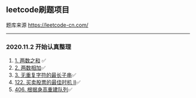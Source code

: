 ## leetcode刷题项目
题库来源 https://leetcode-cn.com/

---
### 2020.11.2 开始认真整理

1. [1. 两数之和](src/main/java/cn/zbq/leet0001/twosum/README.md) ✅
2. [2. 两数相加](src/main/java/cn/zbq/leet0002/addtwonumbers/README.md)✅
3. [3. 无重复字符的最长子串](src/main/java/cn/zbq/leet0003/lengthoflongestsubstring/README.md)✅
122. [122. 买卖股票的最佳时机 II](src/main/java/cn/zbq/leet0122/besttimetobuyandsellstockii/README.md)✅
406. [406. 根据身高重建队列](src/main/java/cn/zbq/leet0406/reconstructqueue/README.md)✅